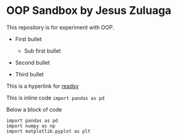 # OOP Sandbox by Jesus Zuluaga

This repository is for experiment with OOP.

- First bullet
    - Sub first bullet
- Second bullet

- Third bullet

This is a hyperlink for [readsy](http://www.readsy.co/)

This is inline code `import pandas as pd`

Below a block of code
```
import pandas as pd
import numpy as np
import matplotlib.pyplot as plt
```
